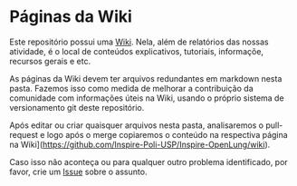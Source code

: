 # Páginas da Wiki

Este repositório possui uma [Wiki](https://github.com/Inspire-Poli-USP/Inspire-OpenLung/wiki). Nela, além de relatórios das nossas atividade, é o local de conteúdos explicativos, tutoriais, informaçõe, recursos gerais e etc.

As páginas da Wiki devem ter arquivos redundantes em markdown nesta pasta. Fazemos isso como medida de melhorar a contribuição da comunidade com informações úteis na Wiki, usando o próprio sistema de versionamento git deste repositório.

Após editar ou criar quaisquer arquivos nesta pasta, analisaremos o pull-request e logo após o merge copiaremos o conteúdo na respectiva página na Wiki](https://github.com/Inspire-Poli-USP/Inspire-OpenLung/wiki).

Caso isso não aconteça ou para qualquer outro problema identificado, por favor, crie um [Issue](https://github.com/Inspire-Poli-USP/Inspire-OpenLung/issues) sobre o assunto.
